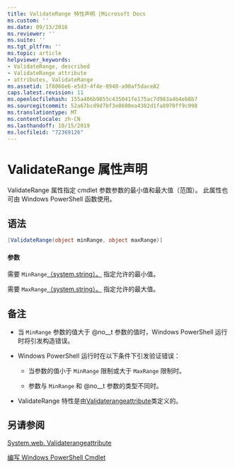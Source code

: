 ```yaml
---
title: ValidateRange 特性声明 |Microsoft Docs
ms.custom: ''
ms.date: 09/13/2016
ms.reviewer: ''
ms.suite: ''
ms.tgt_pltfrm: ''
ms.topic: article
helpviewer_keywords:
- ValidateRange, described
- ValidateRange attribute
- attributes, ValidateRange
ms.assetid: 1f8066e6-e5d3-4f4e-8948-a90af5dace82
caps.latest.revision: 11
ms.openlocfilehash: 155a406b9855c435041fe175ac7d983a4b4eb8b7
ms.sourcegitcommit: 52a67bcd9d7bf3e8600ea4302d1fa8970ff9c998
ms.translationtype: MT
ms.contentlocale: zh-CN
ms.lasthandoff: 10/15/2019
ms.locfileid: "72369126"
---
```

# <a name="validaterange-attribute-declaration"></a>ValidateRange 属性声明

ValidateRange 属性指定 cmdlet 参数参数的最小值和最大值（范围）。 此属性也可由 Windows PowerShell 函数使用。

## <a name="syntax"></a>语法

```csharp
[ValidateRange(object minRange, object maxRange)]
```

#### <a name="parameters"></a>参数

需要 `MinRange`[（system.string）。](/dotnet/api/system.object) 指定允许的最小值。

需要 `MaxRange`[（system.string）。](/dotnet/api/system.object) 指定允许的最大值。

## <a name="remarks"></a>备注

- 当 `MinRange` 参数的值大于 @no__t 参数的值时，Windows PowerShell 运行时将引发构造错误。

- Windows PowerShell 运行时在以下条件下引发验证错误：

    - 当参数的值小于 `MinRange` 限制或大于 `MaxRange` 限制时。

    - 参数与 `MinRange` 和 @no__t 参数的类型不同时。

- ValidateRange 特性是由[Validaterangeattribute](/dotnet/api/System.Management.Automation.ValidateRangeAttribute)类定义的。

## <a name="see-also"></a>另请参阅

[System.web. Validaterangeattribute](/dotnet/api/System.Management.Automation.ValidateRangeAttribute)

[编写 Windows PowerShell Cmdlet](./writing-a-windows-powershell-cmdlet.md)

